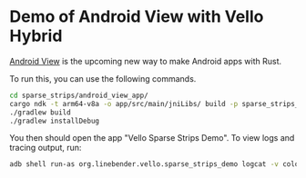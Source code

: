 # Demo of Android View with Vello Hybrid

[Android View](https://github.com/mwcampbell/android-view) is the upcoming new way to make Android apps with Rust.

To run this, you can use the following commands.

```sh
cd sparse_strips/android_view_app/
cargo ndk -t arm64-v8a -o app/src/main/jniLibs/ build -p sparse_strips_android [--release]
./gradlew build
./gradlew installDebug
```

You then should open the app "Vello Sparse Strips Demo".
To view logs and tracing output, run:

```sh
adb shell run-as org.linebender.vello.sparse_strips_demo logcat -v color
```
